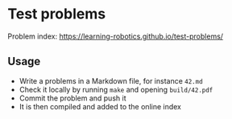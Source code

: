 # Test problems

Problem index: https://learning-robotics.github.io/test-problems/

## Usage

- Write a problems in a Markdown file, for instance ``42.md``
- Check it locally by running ``make`` and opening ``build/42.pdf``
- Commit the problem and push it
- It is then compiled and added to the online index
